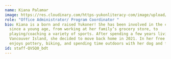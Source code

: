 ```yaml
---
name: Kiana Palamar
image: https://res.cloudinary.com/https-yukonliteracy-com/image/upload/q_35/v1656614935/IMG_0570_eopsgd.jpg
role: "Office Administrator/ Program Coordinator "
bio: Kiana is a born and raised Yukoner! She has been involved in the community
  since a young age, from working at her family’s grocery store, to
  playing/coaching a variety of sports. After spending a few years living on
  Vancouver Island, she decided to move back home in 2021. In her free time, she
  enjoys pottery, biking, and spending time outdoors with her dog and friends.
id: staff-QVSQ0_bdt
---
```

